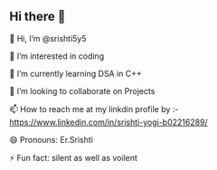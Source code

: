 ## Hi there 👋



👋 Hi, I’m @srishti5y5

👀 I’m interested in coding

🌱 I’m currently learning DSA in C++

💞️ I’m looking to collaborate on Projects

📫 How to reach me at my linkdin profile by :- https://www.linkedin.com/in/srishti-yogi-b02216289/

😄 Pronouns: Er.Srishti

⚡ Fun fact: silent as well as voilent

